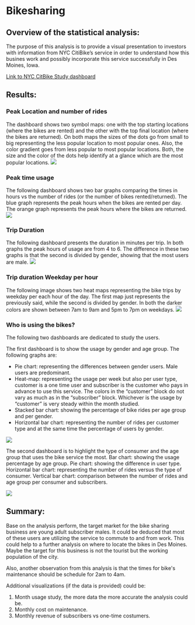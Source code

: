 # Bikesharing

## Overview of the statistical analysis:

The purpose of this analysis is to provide a visual presentation to investors with information from NYC CitiBike’s service in order to understand how this busines work and possibly incorporate this service successfully in Des Moines, Iowa. 

[Link to NYC CitBike Study dashboard](https://public.tableau.com/profile/katiusca7669#!/vizhome/NYCCitiBikeStudy/NYCCitiBikeStudy)

## Results:

### Peak Location and number of rides
The dashboard shows two symbol maps: one with the top starting locations (where the bikes are rented) and the other with the top final location (where the bikes are returned). On both maps the sizes of the dots go from small to big representing the less popular location to most popular ones. Also, the color gradient goes from less popular to most popular locations. Both, the size and the color of the dots help identify at a glance which are the most popular locations. 
![](https://github.com/KatiuscaQ/Bikesharing/blob/main/Resources/PeakLocationDB.PNG)

### Peak time usage
The following dashboard shows two bar graphs comparing the times in hours vs the number of rides (or the number of bikes rented/returned). The blue graph represents the peak hours when the bikes are rented per day. The orange graph represents the peak hours where the bikes are returned. 
![](https://github.com/KatiuscaQ/Bikesharing/blob/main/Resources/PeakTimeDB.PNG) 

### Trip Duration
The following dashboard presents the duration in minutes per trip. In both graphs the peak hours of usage are from 4 to 6. The difference in these two graphs is that the second is divided by gender, showing that the most users are male. 
![](https://github.com/KatiuscaQ/Bikesharing/blob/main/Resources/TripDurationDB.PNG) 

### Trip duration Weekday per hour
The following image shows two heat maps representing the bike trips by weekday per each hour of the day. The first map just represents the previously said, while the second is divided by gender. In both the darker colors are shown between 7am to 9am and 5pm to 7pm on weekdays. 
![](https://github.com/KatiuscaQ/Bikesharing/blob/main/Resources/TripDurationWeekHourDB.PNG) 

### Who is using the bikes?
The following two dashboards are dedicated to study the users. 

The first dashboard is to show the usage by gender and age group. The following graphs are:
-	Pie chart: representing the differences between gender users. Male users are predominant.
-	Heat-map: representing the usage per week but also per user type, customer is a one time user and subscriber is the customer who pays in advance to use this service. The colors in the “customer” block do not vary as much as in the “subscriber” block. Whichever is the usage by “customer” is very steady within the month studied.
-	Stacked bar chart: showing the percentage of bike rides per age group and per gender.
-	Horizontal bar chart: representing the number of rides per customer type and at the same time the percentage of users by gender.

![](https://github.com/KatiuscaQ/Bikesharing/blob/main/Resources/UserbyGenderDB.PNG)  

The second dashboard is to highlight the type of consumer and the age group that uses the bike service the most.
Bar chart: showing the usage percentage by age group.
Pie chart: showing the difference in user type.
Horizontal bar chart: representing the number of rides versus the type of consumer.
Vertical bar chart: comparison between the number of rides and age group per consumer and subscribers.

![](https://github.com/KatiuscaQ/Bikesharing/blob/main/Resources/UserTypeDB.PNG) 

## Summary:

Base on the analysis perform, the target market for the bike sharing business are young adult subscriber males. It could be deduced that most of these users are utilizing the service to commute to and from work. This could help to a further analysis on where to locate the bikes in Des Moines. Maybe the target for this business is not the tourist but the working population of the city. 

Also, another observation from this analysis is that the times for bike's maintenance should be schedule for 2am to 4am.

Additional visualizations (if the data is provided) could be:
1.	Month usage study, the more data the more accurate the analysis could be.
2.	Monthly cost on maintenance.
3.	Monthly revenue of subscribers vs one-time costumers.
